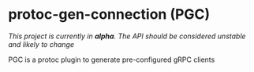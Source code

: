 # protoc-gen-connection (PGC)
*This project is currently in **alpha**. The API should be considered unstable and likely to change*

PGC is a protoc plugin to generate pre-configured gRPC clients


